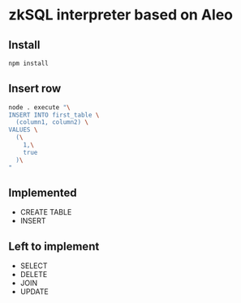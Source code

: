 # zkSQL interpreter based on Aleo

## Install

```bash
npm install
```

## Insert row

```bash
node . execute "\
INSERT INTO first_table \
  (column1, column2) \
VALUES \
  (\
    1,\
    true
  )\
"
```

## Implemented

- CREATE TABLE
- INSERT

## Left to implement

- SELECT
- DELETE
- JOIN
- UPDATE
